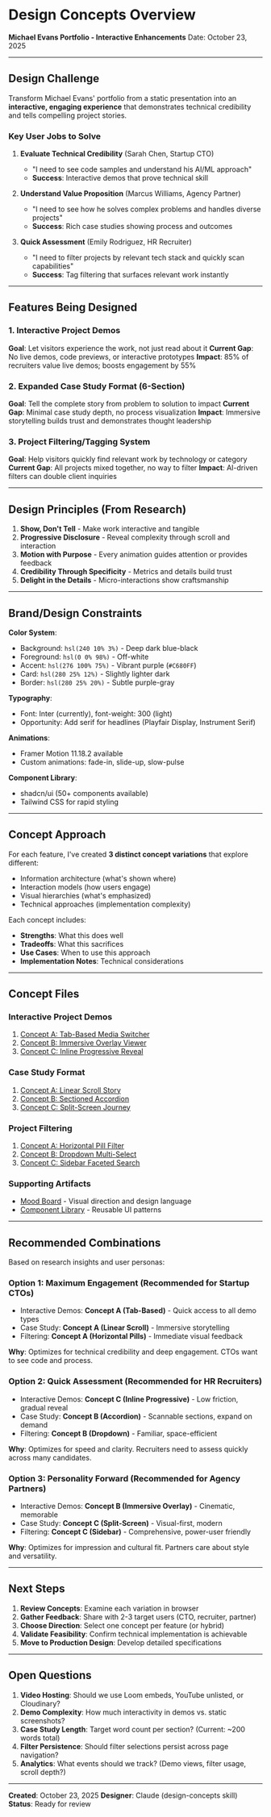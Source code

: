 # Design Concepts Overview
**Michael Evans Portfolio - Interactive Enhancements**
Date: October 23, 2025

---

## Design Challenge

Transform Michael Evans' portfolio from a static presentation into an **interactive, engaging experience** that demonstrates technical credibility and tells compelling project stories.

### Key User Jobs to Solve

1. **Evaluate Technical Credibility** (Sarah Chen, Startup CTO)
   - "I need to see code samples and understand his AI/ML approach"
   - **Success**: Interactive demos that prove technical skill

2. **Understand Value Proposition** (Marcus Williams, Agency Partner)
   - "I need to see how he solves complex problems and handles diverse projects"
   - **Success**: Rich case studies showing process and outcomes

3. **Quick Assessment** (Emily Rodriguez, HR Recruiter)
   - "I need to filter projects by relevant tech stack and quickly scan capabilities"
   - **Success**: Tag filtering that surfaces relevant work instantly

---

## Features Being Designed

### 1. Interactive Project Demos
**Goal**: Let visitors experience the work, not just read about it
**Current Gap**: No live demos, code previews, or interactive prototypes
**Impact**: 85% of recruiters value live demos; boosts engagement by 55%

### 2. Expanded Case Study Format (6-Section)
**Goal**: Tell the complete story from problem to solution to impact
**Current Gap**: Minimal case study depth, no process visualization
**Impact**: Immersive storytelling builds trust and demonstrates thought leadership

### 3. Project Filtering/Tagging System
**Goal**: Help visitors quickly find relevant work by technology or category
**Current Gap**: All projects mixed together, no way to filter
**Impact**: AI-driven filters can double client inquiries

---

## Design Principles (From Research)

1. **Show, Don't Tell** - Make work interactive and tangible
2. **Progressive Disclosure** - Reveal complexity through scroll and interaction
3. **Motion with Purpose** - Every animation guides attention or provides feedback
4. **Credibility Through Specificity** - Metrics and details build trust
5. **Delight in the Details** - Micro-interactions show craftsmanship

---

## Brand/Design Constraints

**Color System**:
- Background: `hsl(240 10% 3%)` - Deep dark blue-black
- Foreground: `hsl(0 0% 98%)` - Off-white
- Accent: `hsl(276 100% 75%)` - Vibrant purple (`#C680FF`)
- Card: `hsl(280 25% 12%)` - Slightly lighter dark
- Border: `hsl(280 25% 20%)` - Subtle purple-gray

**Typography**:
- Font: Inter (currently), font-weight: 300 (light)
- Opportunity: Add serif for headlines (Playfair Display, Instrument Serif)

**Animations**:
- Framer Motion 11.18.2 available
- Custom animations: fade-in, slide-up, slow-pulse

**Component Library**:
- shadcn/ui (50+ components available)
- Tailwind CSS for rapid styling

---

## Concept Approach

For each feature, I've created **3 distinct concept variations** that explore different:
- Information architecture (what's shown where)
- Interaction models (how users engage)
- Visual hierarchies (what's emphasized)
- Technical approaches (implementation complexity)

Each concept includes:
- **Strengths**: What this does well
- **Tradeoffs**: What this sacrifices
- **Use Cases**: When to use this approach
- **Implementation Notes**: Technical considerations

---

## Concept Files

### Interactive Project Demos
1. [Concept A: Tab-Based Media Switcher](./interactive-demos-concept-a.html)
2. [Concept B: Immersive Overlay Viewer](./interactive-demos-concept-b.html)
3. [Concept C: Inline Progressive Reveal](./interactive-demos-concept-c.html)

### Case Study Format
1. [Concept A: Linear Scroll Story](./case-study-concept-a.html)
2. [Concept B: Sectioned Accordion](./case-study-concept-b.html)
3. [Concept C: Split-Screen Journey](./case-study-concept-c.html)

### Project Filtering
1. [Concept A: Horizontal Pill Filter](./project-filter-concept-a.html)
2. [Concept B: Dropdown Multi-Select](./project-filter-concept-b.html)
3. [Concept C: Sidebar Faceted Search](./project-filter-concept-c.html)

### Supporting Artifacts
- [Mood Board](./moodboard.html) - Visual direction and design language
- [Component Library](./components.html) - Reusable UI patterns

---

## Recommended Combinations

Based on research insights and user personas:

### Option 1: Maximum Engagement (Recommended for Startup CTOs)
- Interactive Demos: **Concept A (Tab-Based)** - Quick access to all demo types
- Case Study: **Concept A (Linear Scroll)** - Immersive storytelling
- Filtering: **Concept A (Horizontal Pills)** - Immediate visual feedback

**Why**: Optimizes for technical credibility and deep engagement. CTOs want to see code and process.

### Option 2: Quick Assessment (Recommended for HR Recruiters)
- Interactive Demos: **Concept C (Inline Progressive)** - Low friction, gradual reveal
- Case Study: **Concept B (Accordion)** - Scannable sections, expand on demand
- Filtering: **Concept B (Dropdown)** - Familiar, space-efficient

**Why**: Optimizes for speed and clarity. Recruiters need to assess quickly across many candidates.

### Option 3: Personality Forward (Recommended for Agency Partners)
- Interactive Demos: **Concept B (Immersive Overlay)** - Cinematic, memorable
- Case Study: **Concept C (Split-Screen)** - Visual-first, modern
- Filtering: **Concept C (Sidebar)** - Comprehensive, power-user friendly

**Why**: Optimizes for impression and cultural fit. Partners care about style and versatility.

---

## Next Steps

1. **Review Concepts**: Examine each variation in browser
2. **Gather Feedback**: Share with 2-3 target users (CTO, recruiter, partner)
3. **Choose Direction**: Select one concept per feature (or hybrid)
4. **Validate Feasibility**: Confirm technical implementation is achievable
5. **Move to Production Design**: Develop detailed specifications

---

## Open Questions

1. **Video Hosting**: Should we use Loom embeds, YouTube unlisted, or Cloudinary?
2. **Demo Complexity**: How much interactivity in demos vs. static screenshots?
3. **Case Study Length**: Target word count per section? (Current: ~200 words total)
4. **Filter Persistence**: Should filter selections persist across page navigation?
5. **Analytics**: What events should we track? (Demo views, filter usage, scroll depth?)

---

**Created**: October 23, 2025
**Designer**: Claude (design-concepts skill)
**Status**: Ready for review
